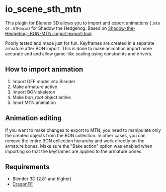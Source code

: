 # io_scene_sth_mtn

This plugin for Blender 3D allows you to import and export animations (`.mtn` or `.STHanim`) for Shadow the Hedgehog. Based on [Shadow-the-Hedgehog-.BON-MTN-import-export-tool](https://github.com/Shadowth117/Shadow-the-Hedgehog-.BON-MTN-import-export-tool).

Poorly tested and made just for fun. Keyframes are created in a separate armature after BON import. This is done to make animation import more accurate and and allow game-like scaling using constraints and drivers.

## How to import animation
1. Import DFF model into Blender
2. Make armature active
3. Import BON skeleton
4. Make _bon_root_ object active
5. Imort MTN animation

## Animation editing
If you want to make changes to export to MTN, you need to manipulate only the created objects from the BON collection. In other cases, you can remove the entire BON collection hierarchy and work directly on the armature bones. Make sure the "Bake action" option was enabled when importing so that the keyframes are applied to the armature bones.

## Requirements

* Blender 3D (2.81 and higher)
* [DragonFF](https://github.com/Parik27/DragonFF)
